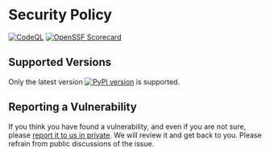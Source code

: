 # Security Policy

[![CodeQL](https://github.com/django-commons/django-typer/actions/workflows/github-code-scanning/codeql/badge.svg?branch=main)](https://github.com/django-commons/django-typer/actions/workflows/github-code-scanning/codeql?query=branch:main)
[![OpenSSF Scorecard](https://api.securityscorecards.dev/projects/github.com/django-commons/django-typer/badge)](https://securityscorecards.dev/viewer/?uri=github.com/django-commons/django-typer)

## Supported Versions

Only the latest version [![PyPI version](https://badge.fury.io/py/django-typer.svg)](https://pypi.python.org/pypi/django-typer) is supported.

## Reporting a Vulnerability

If you think you have found a vulnerability, and even if you are not sure, please [report it to us in private](https://github.com/django-commons/django-typer/security/advisories/new). We will review it and get back to you. Please refrain from public discussions of the issue.
